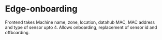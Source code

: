 # Edge-onboarding

Frontend takes Machine name, zone, location, datahub MAC, MAC address and type of sensor upto 4. 
Allows onboarding, replacement of sensor id and offboarding.
